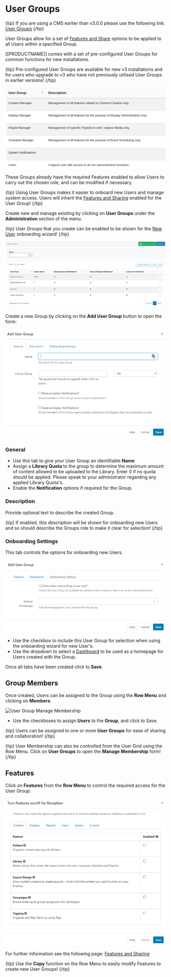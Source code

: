 <!--toc=users-->

# User Groups

{tip}
If you are using a CMS earlier than v3.0.0 please use the following link: [User Groups](users_groups_2.html)
{/tip}

User Groups allow for a set of [Features and Share](https://xibo.org.uk/manual/en/users_features_and_sharing.html) options to be applied to all Users within a specified Group.

[[PRODUCTNAME]] comes with a set of pre-configured User Groups for common functions for new installations.

{tip}
Pre-configured User Groups are available for new v3 installations and for users who upgrade to v3 who have not previously utilised User Groups in earlier versions!
{/tip}

![Pre-Configured Groups](img/v3_user_groups_preconfigured.png)

These Groups already have the required Features enabled to allow Users to carry out the chosen role, and can be modified if necessary.

{tip}
Using User Groups makes it easier to onboard new Users and manage system access. Users will inherit the [Features and Sharing](users_features_and_sharing.html) enabled for the User Group!
{/tip}

Create new and manage existing by clicking on **User Groups** under the **Administration** section of the menu.

{tip}
User Groups that you create can be enabled to be shown for the [New User](users_administration.html) onboarding wizard!
{/tip}

![User Group Add](img/v3_user_group_add.png)

Create a new Group by clicking on the **Add User Group** button to open the form:

![User Group Add Form](img/v3_users_group_add_form.png)

### General

- Use this tab to give your User Group an identifiable **Name**
- Assign a **Library Quota** to the group to determine the maximum amount of content allowed to be uploaded to the Library. Enter 0 if no quota should be applied. Please speak to your administrator regarding any applied Library Quota's.
- Enable the **Notification** options if required for the Group.

### Description

Provide optional text to describe the created Group. 

{tip}
If enabled, this description will be shown for onboarding new Users and so should describe the Groups role to make it clear for selection!
{/tip}

### Onboarding Settings

This tab controls the options for onboarding new Users.

![Onboarding Settings](img/v3_users_onboarding_settings.png)

- Use the checkbox to include this User Group for selection when using the onboarding wizard for new User's.
- Use the dropdown to select a [Dashboard](tour_status_dashboard.html) to be used as a homepage for Users created with the Group.

Once all tabs have been created click to **Save**.

## Group Members

Once created, Users can be assigned to the Group using the **Row Menu** and clicking on **Members**:

![User Group Manage Membership](img/user_group_manage_membership.png)

- Use the checkboxes to assign **Users** to the **Group**, and click to Save.

{tip}
Users can be assigned to one or more **User Groups** for ease of sharing and collaboration!
{/tip}

{tip}
User Membership can also be controlled from the User Grid using the Row Menu. Click on **User Groups** to open the **Manage Membership** form!
{/tip}

## Features

Click on **Features** from the **Row Menu** to control the required access for the User Group:

![Features](img/v3_users_features.png)

For further information see the following page: [Features and Sharing](users_features_and_sharing.html)

{tip}
Use the **Copy** function on the Row Menu to easily modify Features to create new User Groups!
{/tip}





